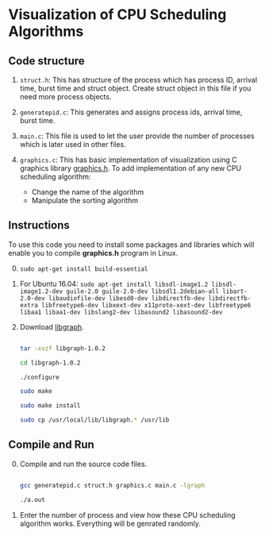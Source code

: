 Visualization of CPU Scheduling Algorithms
======

## Code structure

1. `struct.h`: This has structure of the process which has process ID, arrival time, burst time and struct object. Create struct object in this file if you need more process objects.

2. `generatepid.c`: This generates and assigns process ids, arrival time, burst time.

3. `main.c`: This file is used to let the user provide the number of processes which
is later used in other files.

4. `graphics.c`: This has basic implementation of visualization using C graphics library [graphics.h](http://www.programmingsimplified.com/c/graphics.h).
To add implementation of any new CPU scheduling algorithm:
    * Change the name of the algorithm
    * Manipulate the sorting algorithm

## Instructions
To use this code you need to install some packages and libraries which will enable you to compile **graphics.h** program in Linux.

0.  `sudo apt-get install build-essential`

1.  For Ubuntu 16.04: `sudo apt-get install libsdl-image1.2 libsdl-image1.2-dev guile-2.0 guile-2.0-dev libsdl1.2debian-all libart-2.0-dev libaudiofile-dev libesd0-dev libdirectfb-dev libdirectfb-extra libfreetype6-dev libxext-dev x11proto-xext-dev libfreetype6 libaa1 libaa1-dev libslang2-dev libasound2 libasound2-dev`

2.  Download [libgraph](http://download.savannah.gnu.org/releases/libgraph/libgraph-1.0.2.tar.gz).

    ```bash

    tar -xvzf libgraph-1.0.2

    cd libgraph-1.0.2

    ./configure

    sudo make

    sudo make install

    sudo cp /usr/local/lib/libgraph.* /usr/lib

     ```

## Compile and Run
0.  Compile and run the source code files.

    ```bash

    gcc generatepid.c struct.h graphics.c main.c -lgraph

    ./a.out

    ```

1.  Enter the number of process and view how these CPU scheduling algorithm works. Everything will be genrated randomly.

